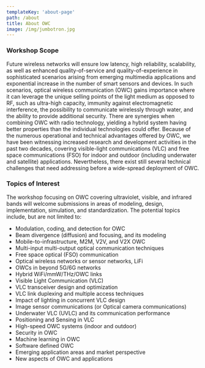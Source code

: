 ```yaml
---
templateKey: 'about-page'
path: /about
title: About OWC
image: /img/jumbotron.jpg
---
```

### Workshop Scope

Future wireless networks will ensure low latency, high reliability, scalability, as well as enhanced quality-of-service and quality-of-experience in sophisticated scenarios arising from emerging multimedia applications and exponential increase in the number of smart sensors and devices. In such scenarios, optical wireless communication (OWC) gains importance where it can leverage the unique selling points of the light medium as opposed to RF, such as ultra-high capacity, immunity against electromagnetic interference, the possibility to communicate wirelessly through water, and the ability to provide additional security.  There are synergies when combining OWC with radio technology, yielding a hybrid system having better properties than the individual technologies could offer.  Because of the numerous operational and technical advantages offered by OWC, we have been witnessing increased research and development activities in the past two decades, covering visible-light communications (VLC) and free space communications (FSO) for indoor and outdoor (including underwater and satellite) applications. Nevertheless, there exist still several technical challenges that need addressing before a wide-spread deployment of OWC.

### Topics of Interest

The workshop focusing on OWC covering ultraviolet, visible, and infrared bands will welcome submissions in areas of modeling, design, implementation, simulation, and standardization. The potential topics include, but are not limited to:

- Modulation, coding, and detection for OWC
- Beam divergence (diffusion) and focusing, and its modeling
- Mobile-to-infrastructure, M2M, V2V, and V2X OWC
- Multi-input multi-output optical communication techniques 
- Free space optical (FSO) communication
- Optical wireless networks or sensor networks, LiFi
- OWCs in beyond 5G/6G networks
- Hybrid WiFi/mmW/THz/OWC links
- Visible Light Communication (VLC)
- VLC transceiver design and optimization
- VLC link duplexing and multiple access techniques
- Impact of lighting in concurrent VLC design
- Image sensor communications (or Optical camera communications)
- Underwater VLC (UVLC) and its communication performance
- Positioning and Sensing in VLC
- High-speed OWC systems (indoor and outdoor)
- Security in OWC
- Machine learning in OWC
- Software defined OWC
- Emerging application areas and market perspective
- New aspects of OWC and applications

